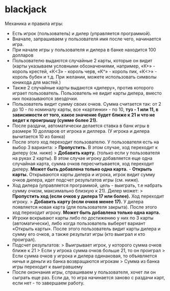 # blackjack

Механика и правила игры:

- Есть игрок (пользователь) и дилер (управляется программой).
- Вначале, запрашиваем у пользователя имя после чего, начинается игра.
- При начале игры у пользователя и дилера в банке находится 100 долларов
- Пользователю выдаются случайные 2 карты, которые он видит (карты указываем условными обозначениями, например, «К+» - король крестей, «К<3» - король черв, «К^» - король пик, «К<>» - король бубен и т.д. При желании, можете использовать символы юникода для мастей.)
- Также 2 случайные карты выдаются «дилеру», против которого играет пользователь. Пользователь не видит карты дилера, вместо них показываются звездочки.
- Пользователь видит сумму своих очков. Сумма считается так: от 2 до 10 - по номиналу карты, все «картинки» - по 10, **туз - 1 или 11, в зависимости от того, какое значение будет ближе к 21 и что не ведет к проигрышу (сумме более 21).**
- После раздачи, автоматически делается ставка в банк игры в размере 10 долларов от игрока и диллера. (У игрока и дилера вычитается 10 из банка)
 - После этого ход переходит пользователю. У пользователя есть на выбор 3 варианта:
             > **Пропустить.** В этом случае, ход переходит к дилеру (см. ниже)
             > **Добавить карту.** (только если у пользователя на руках 2 карты). В этом случае игроку добавляется еще одна случайная карта, сумма очков пересчитывается, ход переходит дилеру. **Может быть добавлена только одна карта.** 
             - **Открыть карты.** Открываются карты дилера и игрока, игрок видит сумму очков дилера, идет подсчет результатов игры (см. ниже).
 - Ход дилера (управляется программой, цель - выиграть, т.е набрать сумму очком, максимально близкую к 21). Дилер может:
             > **Пропустить ход (если очков у дилера 17 или более).** Ход переходит игроку. 
             > **Добавить карту (если очков менее 17).** У дилера появляется новая карта (для пользователя закрыта). После этого ход переходит игроку. **Может быть добавлена только одна карта.**
  - Игроки вскрывают карты либо по достижению у них по 3 карты (автоматически), либо когда пользователь выберет вариант «Открыть карты». После этого пользователь видит карты дилера и сумму его очков, а также результат игры (кто выиграл и кто проиграл).
- Подсчет результатов:
             > Выигрывает игрок, у которого сумма очков ближе к 21
             > Если у игрока сумма очков больше 21, то он проиграл
             > Если сумма очков у игрока и дилера одинаковая, то объявляется ничья и деньги из банка возвращаются игрокам
             > Сумма из банка игры переходит к выигравшему
- После окончания игры, спрашиваем у пользователя, хочет ли он сыграть еще раз. Если да, то игра начинается заново с раздачи карт, если нет - то завершаем работу.

